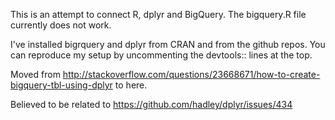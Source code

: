 This is an attempt to connect R, dplyr and BigQuery. The bigquery.R file currently does not work. 

I've installed bigrquery and dplyr from CRAN and from the github repos. You can reproduce my setup by uncommenting the devtools:: lines at the top.

Moved from http://stackoverflow.com/questions/23668671/how-to-create-bigquery-tbl-using-dplyr to here.

Believed to be related to https://github.com/hadley/dplyr/issues/434
